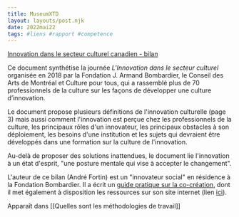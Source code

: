 ```yaml
---
title: MuseumXTD
layout: layouts/post.njk
date: 2022mai22
tags: #liens #rapport #competence 
---
```


[Innovation dans le secteur culturel canadien - bilan](https://www.culturepourtous.ca/wp-content/uploads/2018/07/Bilan_culture_innovation_HR_pagin%C3%A9e.pdf)

Ce document synthétise la journée *L'Innovation dans le secteur culturel* organisée en 2018 par la Fondation J. Armand Bombardier, le Conseil des Arts de Montréal et Culture pour tous, qui a rassemblé plus de 70 professionnels de la culture sur les façons de développer une culture d’innovation. 

Le document propose plusieurs définitions de l'innovation culturelle (page 3) mais aussi comment l'innovation est perçue chez les professionnels de la culture, les principaux rôles d'un innovateur, les principaux obstacles à son déploiement, les besoins d'une institution et les sujets qui devraient être développés dans une formation sur la culture de l'innovation. 

Au-delà de proposer des solutions inattendues, le document lie l'innovation à un état d'esprit, "une posture mentale qui vise à accepter le changement". 


L'auteur de ce bilan (André Fortin) est un "innovateur social" en résidence à la Fondation Bombardier. Il a écrit un [guide pratique sur la co-création](https://drive.infomaniak.com/app/drive/131928/files/73739/preview/pdf/74174), dont il met également à disposition les ressources sur son site internet (lien [ici](https://guidecocreation.com/ressources/)). 

Apparaît dans [[Quelles sont les méthodologies de travail]]